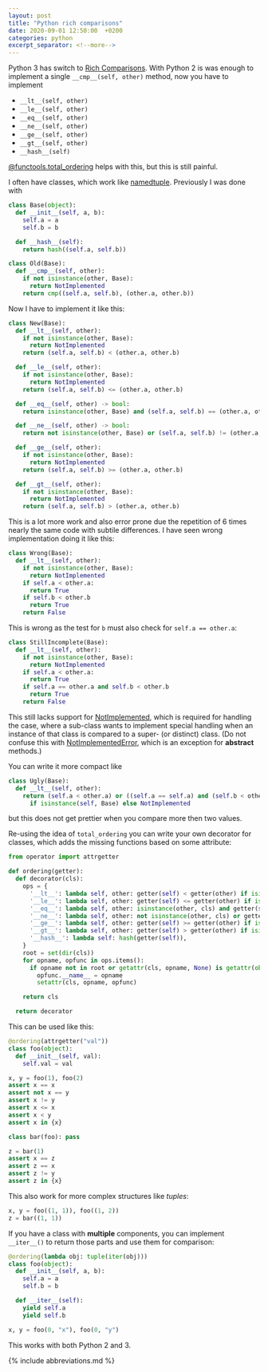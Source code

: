 ```yaml
---
layout: post
title: "Python rich comparisons"
date: 2020-09-01 12:50:00  +0200
categories: python
excerpt_separator: <!--more-->
---
```


Python 3 has switch to [Rich Comparisons](https://www.python.org/dev/peps/pep-0207/).
With Python 2 is was enough to implement a single `__cmp__(self, other)` method, now you have to implement
* `__lt__(self, other)`
* `__le__(self, other)`
* `__eq__(self, other)`
* `__ne__(self, other)`
* `__ge__(self, other)`
* `__gt__(self, other)`
* `__hash__(self)`

[@functools.total_ordering](https://docs.python.org/3/library/functools.html#functools.total_ordering) helps with this, but this is still painful.

<!--more-->

I often have classes, which work like [namedtuple](https://docs.python.org/3/library/collections.html#collections.namedtuple).
Previously I was done with

```python
class Base(object):
  def __init__(self, a, b):
    self.a = a
    self.b = b

  def __hash__(self):
    return hash((self.a, self.b))

class Old(Base):
  def __cmp__(self, other):
    if not isinstance(other, Base):
      return NotImplemented
    return cmp((self.a, self.b), (other.a, other.b))
```

Now I have to implement it like this:

```python
class New(Base):
  def __lt__(self, other):
    if not isinstance(other, Base):
      return NotImplemented
    return (self.a, self.b) < (other.a, other.b)

  def __le__(self, other):
    if not isinstance(other, Base):
      return NotImplemented
    return (self.a, self.b) <= (other.a, other.b)

  def __eq__(self, other) -> bool:
    return isinstance(other, Base) and (self.a, self.b) == (other.a, other.b)

  def __ne__(self, other) -> bool:
    return not isinstance(other, Base) or (self.a, self.b) != (other.a, other.b)

  def __ge__(self, other):
    if not isinstance(other, Base):
      return NotImplemented
    return (self.a, self.b) >= (other.a, other.b)

  def __gt__(self, other):
    if not isinstance(other, Base):
      return NotImplemented
    return (self.a, self.b) > (other.a, other.b)
```

This is a lot more work and also error prone due the repetition of 6 times nearly the same code with subtile differences.
I have seen wrong implementation doing it like this:

```python
class Wrong(Base):
  def __lt__(self, other):
    if not isinstance(other, Base):
      return NotImplemented
    if self.a < other.a:
      return True
    if self.b < other.b
      return True
    return False
```

This is wrong as the test for `b` must also check for `self.a == other.a`:

```python
class StillIncomplete(Base):
  def __lt__(self, other):
    if not isinstance(other, Base):
      return NotImplemented
    if self.a < other.a:
      return True
    if self.a == other.a and self.b < other.b
      return True
    return False
```

This still lacks support for [NotImplemented](https://docs.python.org/3/library/constants.html?highlight=notimplemented#NotImplemented), which is required for handling the case, where a sub-class wants to implement special handling when an instance of that class is compared to a super- (or distinct) class.
(Do not confuse this with [NotImplementedError](https://docs.python.org/3/library/exceptions.html#NotImplementedError), which is an exception for **abstract** methods.)

You can write it more compact like

```python
class Ugly(Base):
  def __lt__(self, other):
    return (self.a < other.a) or ((self.a == self.a) and (self.b < other.b)) \
      if isinstance(self, Base) else NotImplemented
```

but this does not get prettier when you compare more then two values.


Re-using the idea of `total_ordering` you can write your own decorator for classes, which adds the missing functions based on some attribute:

```python
from operator import attrgetter

def ordering(getter):
  def decorator(cls):
    ops = {
      '__lt__': lambda self, other: getter(self) < getter(other) if isinstance(other, cls) else NotImplemented,
      '__le__': lambda self, other: getter(self) <= getter(other) if isinstance(other, cls) else NotImplemented,
      '__eq__': lambda self, other: isinstance(other, cls) and getter(self) == getter(other),
      '__ne__': lambda self, other: not isinstance(other, cls) or getter(self) != getter(other),
      '__ge__': lambda self, other: getter(self) >= getter(other) if isinstance(other, cls) else NotImplemented,
      '__gt__': lambda self, other: getter(self) > getter(other) if isinstance(other, cls) else NotImplemented,
      '__hash__': lambda self: hash(getter(self)),
    }
    root = set(dir(cls))
    for opname, opfunc in ops.items():
      if opname not in root or getattr(cls, opname, None) is getattr(object, opname, None):
        opfunc.__name__ = opname
        setattr(cls, opname, opfunc)

    return cls

  return decorator
```

This can be used like this:

```python
@ordering(attrgetter("val"))
class foo(object):
  def __init__(self, val):
    self.val = val

x, y = foo(1), foo(2)
assert x == x
assert not x == y
assert x != y
assert x <= x
assert x < y
assert x in {x}

class bar(foo): pass

z = bar(1)
assert x == z
assert z == x
assert z != y
assert z in {x}
```

This also work for more complex structures like *tuples*:

```python
x, y = foo((1, 1)), foo((1, 2))
z = bar((1, 1))
```

If you have a class with **multiple** components, you can implement `__iter__()` to return those parts and use them for comparison:

```python
@ordering(lambda obj: tuple(iter(obj)))
class foo(object):
  def __init__(self, a, b):
    self.a = a
    self.b = b

  def __iter__(self):
    yield self.a
    yield self.b

x, y = foo(0, "x"), foo(0, "y")
```

This works with both Python 2 and 3.

{% include abbreviations.md %}
